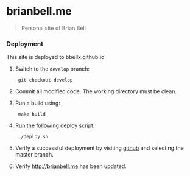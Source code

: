 # brianbell.me

>Personal site of Brian Bell

### Deployment

This site is deployed to bbellx.github.io

1. Switch to the `develop` branch:

        git checkout develop

2. Commit all modified code. The working directory must be clean.

3. Run a build using:

        make build

4. Run the following deploy script:

        ./deploy.sh

5. Verify a successful deployment by visiting [github](https://github.com/bbellx/bbellx.github.io) and selecting the master branch.

6. Verify http://brianbell.me has been updated.